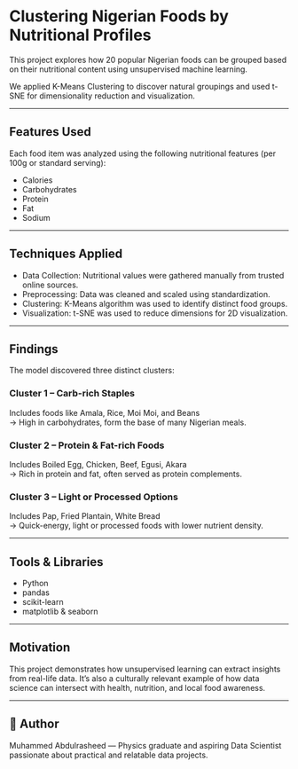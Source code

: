 # Clustering Nigerian Foods by Nutritional Profiles

This project explores how 20 popular Nigerian foods can be grouped based on their nutritional content using unsupervised machine learning.

We applied K-Means Clustering to discover natural groupings and used t-SNE for dimensionality reduction and visualization.

---

## Features Used
Each food item was analyzed using the following nutritional features (per 100g or standard serving):

- Calories
- Carbohydrates
- Protein
- Fat
- Sodium

---

## Techniques Applied

- Data Collection: Nutritional values were gathered manually from trusted online sources.
- Preprocessing: Data was cleaned and scaled using standardization.
- Clustering: K-Means algorithm was used to identify distinct food groups.
- Visualization: t-SNE was used to reduce dimensions for 2D visualization.

---

## Findings

The model discovered three distinct clusters:

###  Cluster 1 – Carb-rich Staples
Includes foods like Amala, Rice, Moi Moi, and Beans  
→ High in carbohydrates, form the base of many Nigerian meals.

###  Cluster 2 – Protein & Fat-rich Foods  
Includes Boiled Egg, Chicken, Beef, Egusi, Akara  
→ Rich in protein and fat, often served as protein complements.

###  Cluster 3 – Light or Processed Options  
Includes Pap, Fried Plantain, White Bread  
→ Quick-energy, light or processed foods with lower nutrient density.

---

##  Tools & Libraries

- Python
- pandas
- scikit-learn
- matplotlib & seaborn

---

##  Motivation

This project demonstrates how unsupervised learning can extract insights from real-life data. It’s also a culturally relevant example of how data science can intersect with health, nutrition, and local food awareness.

---

## 👤 Author

Muhammed Abdulrasheed — Physics graduate and aspiring Data Scientist passionate about practical and relatable data projects.
